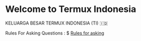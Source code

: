 # Welcome to Termux Indonesia
KELUARGA BESAR TERMUX INDONESIA (TI) 🇮🇩

Rules For Asking Questions :
$ [Rules for asking](s.id/rules-for-asking)
